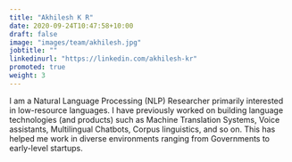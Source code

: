 ```yaml
---
title: "Akhilesh K R"
date: 2020-09-24T10:47:58+10:00
draft: false
image: "images/team/akhilesh.jpg"
jobtitle: ""
linkedinurl: "https://linkedin.com/akhilesh-kr"
promoted: true
weight: 3
---
```


I am a Natural Language Processing (NLP) Researcher primarily interested in low-resource languages. I have previously worked on building language technologies (and products) such as Machine Translation Systems, Voice assistants, Multilingual Chatbots, Corpus linguistics, and so on. This has helped me work in diverse environments ranging from Governments to early-level startups.
